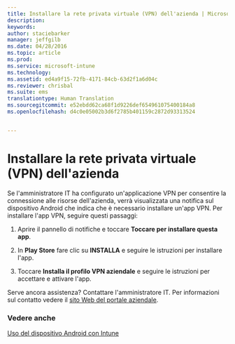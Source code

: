 ```yaml
---
title: Installare la rete privata virtuale (VPN) dell'azienda | Microsoft Intune
description: 
keywords: 
author: staciebarker
manager: jeffgilb
ms.date: 04/28/2016
ms.topic: article
ms.prod: 
ms.service: microsoft-intune
ms.technology: 
ms.assetid: ed4a9f15-72fb-4171-84cb-63d2f1a6d04c
ms.reviewer: chrisbal
ms.suite: ems
translationtype: Human Translation
ms.sourcegitcommit: e52ebdd62ca68f1d9226def654961075400184a8
ms.openlocfilehash: d4c0e05002b3d6f2785b401159c2872d93313524


---
```



# Installare la rete privata virtuale (VPN) dell'azienda

Se l'amministratore IT ha configurato un'applicazione VPN per consentire la connessione alle risorse dell'azienda, verrà visualizzata una notifica sul dispositivo Android che indica che è necessario installare un'app VPN. Per installare l'app VPN, seguire questi passaggi:

1.  Aprire il pannello di notifiche e toccare **Toccare per installare questa app**.

2.  In **Play Store** fare clic su **INSTALLA** e seguire le istruzioni per installare l'app.

3.  Toccare **Installa il profilo VPN aziendale** e seguire le istruzioni per accettare e attivare l'app.

Serve ancora assistenza? Contattare l'amministratore IT. Per informazioni sul contatto vedere il [sito Web del portale aziendale](http://portal.manage.microsoft.com).

### Vedere anche
[Uso del dispositivo Android con Intune](using-your-android-device-with-intune.md)


<!--HONumber=Jun16_HO4-->


